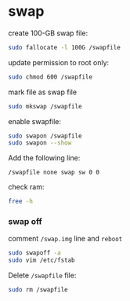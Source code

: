 # swap

create 100-GB swap file:
```bash
sudo fallocate -l 100G /swapfile
```

update permission to root only:
```bash
sudo chmod 600 /swapfile
```

mark file as swap file
```bash
sudo mkswap /swapfile
```

enable swapfile:
```bash
sudo swapon /swapfile
sudo swapon --show
```

Add the following line:
```
/swapfile none swap sw 0 0
```

check ram:
```bash
free -h
```

### swap off

comment `/swap.img` line and `reboot`
```bash
sudo swapoff -a
sudo vim /etc/fstab
```

Delete `/swapfile` file:
```bash
sudo rm /swapfile
```


